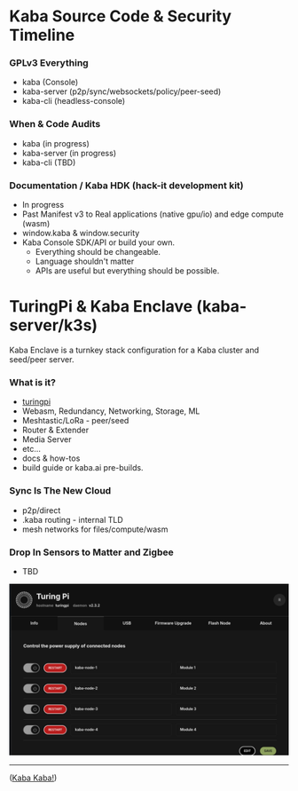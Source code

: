 # Kaba Source Code & Security Timeline

### GPLv3 Everything

- kaba (Console)
- kaba-server (p2p/sync/websockets/policy/peer-seed)
- kaba-cli (headless-console)

### When & Code Audits

- kaba (in progress)
- kaba-server (in progress)
- kaba-cli (TBD)

### Documentation / Kaba HDK (hack-it development kit)

- In progress
- Past Manifest v3 to Real applications (native gpu/io) and edge compute (wasm)
- window.kaba & window.security
- Kaba Console SDK/API or build your own.
  * Everything should be changeable.
  * Language shouldn't matter
  * APIs are useful but everything should be possible.

# TuringPi & Kaba Enclave (kaba-server/k3s)

Kaba Enclave is a turnkey stack configuration for a Kaba cluster and seed/peer server.

### What is it?

- [turingpi](https://turingpi.com/)
- Webasm, Redundancy, Networking, Storage, ML
- Meshtastic/LoRa - peer/seed
- Router & Extender
- Media Server
- etc...
- docs & how-tos
- build guide or kaba.ai pre-builds.
  
### Sync Is The New Cloud

- p2p/direct
- .kaba routing - internal TLD
- mesh networks for files/compute/wasm

 ### Drop In Sensors to Matter and Zigbee

 - TBD

![kaba-server-turing-pi](https://github.com/kaba-labs/.github/blob/main/profile/images/kaba-server-turing-pi.png?raw=true)


---

([Kaba Kaba!](https://kaba.ai))
